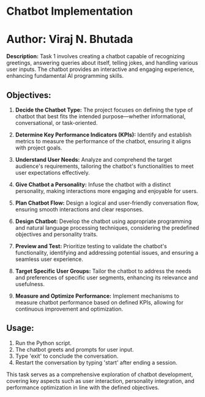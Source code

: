 # Chatbot Implementation

# Author: Viraj N. Bhutada

**Description:**
Task 1 involves creating a chatbot capable of recognizing greetings, answering queries about itself, telling jokes, and handling various user inputs. The chatbot provides an interactive and engaging experience, enhancing fundamental AI programming skills.

## Objectives:

1. **Decide the Chatbot Type:** The project focuses on defining the type of chatbot that best fits the intended purpose—whether informational, conversational, or task-oriented.

2. **Determine Key Performance Indicators (KPIs):** Identify and establish metrics to measure the performance of the chatbot, ensuring it aligns with project goals.

3. **Understand User Needs:** Analyze and comprehend the target audience's requirements, tailoring the chatbot's functionalities to meet user expectations effectively.

4. **Give Chatbot a Personality:** Infuse the chatbot with a distinct personality, making interactions more engaging and enjoyable for users.

5. **Plan Chatbot Flow:** Design a logical and user-friendly conversation flow, ensuring smooth interactions and clear responses.

6. **Design Chatbot:** Develop the chatbot using appropriate programming and natural language processing techniques, considering the predefined objectives and personality traits.

7. **Preview and Test:** Prioritize testing to validate the chatbot's functionality, identifying and addressing potential issues, and ensuring a seamless user experience.

8. **Target Specific User Groups:** Tailor the chatbot to address the needs and preferences of specific user segments, enhancing its relevance and usefulness.

9. **Measure and Optimize Performance:** Implement mechanisms to measure chatbot performance based on defined KPIs, allowing for continuous improvement and optimization.

## Usage:

1. Run the Python script.
2. The chatbot greets and prompts for user input.
3. Type 'exit' to conclude the conversation.
4. Restart the conversation by typing 'start' after ending a session.

This task serves as a comprehensive exploration of chatbot development, covering key aspects such as user interaction, personality integration, and performance optimization in line with the defined objectives.

